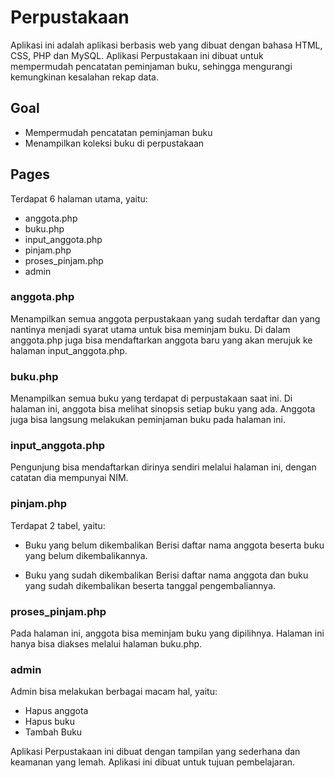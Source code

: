 # Perpustakaan
Aplikasi ini adalah aplikasi berbasis web yang dibuat dengan bahasa HTML, CSS, PHP dan MySQL. Aplikasi Perpustakaan ini dibuat untuk mempermudah pencatatan peminjaman buku, sehingga mengurangi kemungkinan kesalahan rekap data.

## Goal
* Mempermudah pencatatan peminjaman buku
* Menampilkan koleksi buku di perpustakaan

## Pages
Terdapat 6 halaman utama, yaitu:
* anggota.php
* buku.php
* input_anggota.php
* pinjam.php
* proses_pinjam.php
* admin

### anggota.php
Menampilkan semua anggota perpustakaan yang sudah terdaftar dan yang nantinya menjadi syarat utama untuk bisa meminjam buku.
Di dalam anggota.php juga bisa mendaftarkan anggota baru yang akan merujuk ke halaman input_anggota.php.

### buku.php
Menampilkan semua buku yang terdapat di perpustakaan saat ini.
Di halaman ini, anggota bisa melihat sinopsis setiap buku yang ada. Anggota juga bisa langsung melakukan peminjaman buku pada halaman ini.

### input_anggota.php
Pengunjung bisa mendaftarkan dirinya sendiri melalui halaman ini, dengan catatan dia mempunyai NIM.

### pinjam.php
Terdapat 2 tabel, yaitu:
* Buku yang belum dikembalikan
Berisi daftar nama anggota beserta buku yang belum dikembalikannya.

* Buku yang sudah dikembalikan
Berisi daftar nama anggota dan buku yang sudah dikembalikan beserta tanggal pengembaliannya.

### proses_pinjam.php
Pada halaman ini, anggota bisa meminjam buku yang dipilihnya. Halaman ini hanya bisa diakses melalui halaman buku.php.

### admin
Admin bisa melakukan berbagai macam hal, yaitu:
* Hapus anggota
* Hapus buku
* Tambah Buku

Aplikasi Perpustakaan ini dibuat dengan tampilan yang sederhana dan keamanan yang lemah. Aplikasi ini dibuat untuk tujuan pembelajaran.